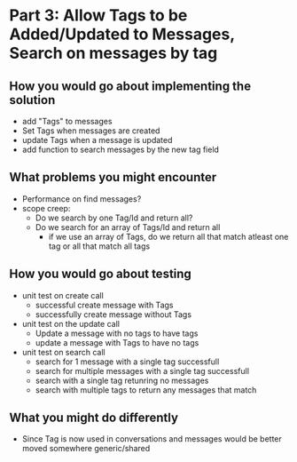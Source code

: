 # Part 3: Allow Tags to be Added/Updated to Messages, Search on messages by tag

## How you would go about implementing the solution

- add "Tags" to messages
- Set Tags when messages are created
- update Tags when a message is updated
- add function to search messages by the new tag field

## What problems you might encounter

- Performance on find messages?
- scope creep:
  - Do we search by one Tag/Id and return all?
  - Do we search for an array of Tags/Id and return all
    - if we use an array of Tags, do we return all that match atleast one tag or all that match all tags

## How you would go about testing

- unit test on create call
  - successful create message with Tags
  - successfully create message without Tags
- unit test on the update call
  - Update a message with no tags to have tags
  - update a message with Tags to have no tags
- unit test on search call
  - search for 1 message with a single tag successfull
  - search for multiple messages with a single tag successfull
  - search with a single tag retunring no messages
  - search with multiple tags to return any messages that match

## What you might do differently

- Since Tag is now used in conversations and messages would be better moved somewhere generic/shared
